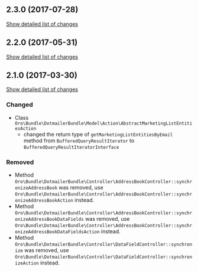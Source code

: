 ## 2.3.0 (2017-07-28)
[Show detailed list of changes](file-incompatibilities-2-3-0.md)

## 2.2.0 (2017-05-31)
[Show detailed list of changes](file-incompatibilities-2-2-0.md)

## 2.1.0 (2017-03-30)
[Show detailed list of changes](file-incompatibilities-2-1-0.md)
### Changed
- Class `Oro\Bundle\DotmailerBundle\Model\Action\AbstractMarketingListEntitiesAction`
    - changed the return type of `getMarketingListEntitiesByEmail` method from `BufferedQueryResultIterator` to `BufferedQueryResultIteratorInterface`
### Removed
- Method `Oro\Bundle\DotmailerBundle\Controller\AddressBookController::synchronizeAddressBook` was removed, use `Oro\Bundle\DotmailerBundle\Controller\AddressBookController::synchronizeAddressBookAction` instead.
- Method `Oro\Bundle\DotmailerBundle\Controller\AddressBookController::synchronizeAddressBookDataFields` was removed, use `Oro\Bundle\DotmailerBundle\Controller\AddressBookController::synchronizeAddressBookDataFieldsAction` instead.
- Method `Oro\Bundle\DotmailerBundle\Controller\DataFieldController::synchronize` was removed, use `Oro\Bundle\DotmailerBundle\Controller\DataFieldController::synchronizeAction` instead.
